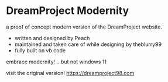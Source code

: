 # DreamProject Modernity
a proof of concept modern version of the DreamProject website.

- written and designed by Peach
- maintained and taken care of while designing by theblurry99
- fully built on vb code

embrace modernity! ...but not windows 11

visit the original version! https://dreamproject98.com

